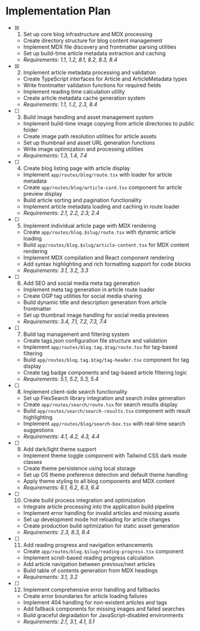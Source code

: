 # Implementation Plan

- [x] 1. Set up core blog infrastructure and MDX processing
  - Create directory structure for blog content management
  - Implement MDX file discovery and frontmatter parsing utilities
  - Set up build-time article metadata extraction and caching
  - _Requirements: 1.1, 1.2, 8.1, 8.2, 8.3, 8.4_

- [x] 2. Implement article metadata processing and validation
  - Create TypeScript interfaces for Article and ArticleMetadata types
  - Write frontmatter validation functions for required fields
  - Implement reading time calculation utility
  - Create article metadata cache generation system
  - _Requirements: 1.1, 1.2, 2.3, 8.4_

- [ ] 3. Build image handling and asset management system
  - Implement build-time image copying from article directories to public folder
  - Create image path resolution utilities for article assets
  - Set up thumbnail and asset URL generation functions
  - Write image optimization and processing utilities
  - _Requirements: 1.3, 1.4, 7.4_

- [ ] 4. Create blog listing page with article display
  - Implement `app/routes/blog/route.tsx` with loader for article metadata
  - Create `app/routes/blog/article-card.tsx` component for article preview display
  - Build article sorting and pagination functionality
  - Implement article metadata loading and caching in route loader
  - _Requirements: 2.1, 2.2, 2.3, 2.4_

- [ ] 5. Implement individual article page with MDX rendering
  - Create `app/routes/blog.$slug/route.tsx` with dynamic article loading
  - Build `app/routes/blog.$slug/article-content.tsx` for MDX content rendering
  - Implement MDX compilation and React component rendering
  - Add syntax highlighting and rich formatting support for code blocks
  - _Requirements: 3.1, 3.2, 3.3_

- [ ] 6. Add SEO and social media meta tag generation
  - Implement meta tag generation in article route loader
  - Create OGP tag utilities for social media sharing
  - Build dynamic title and description generation from article frontmatter
  - Set up thumbnail image handling for social media previews
  - _Requirements: 3.4, 7.1, 7.2, 7.3, 7.4_

- [ ] 7. Build tag management and filtering system
  - Create tags.json configuration file structure and validation
  - Implement `app/routes/blog.tag.$tag/route.tsx` for tag-based filtering
  - Build `app/routes/blog.tag.$tag/tag-header.tsx` component for tag display
  - Create tag badge components and tag-based article filtering logic
  - _Requirements: 5.1, 5.2, 5.3, 5.4_

- [ ] 8. Implement client-side search functionality
  - Set up FlexSearch library integration and search index generation
  - Create `app/routes/search/route.tsx` for search results display
  - Build `app/routes/search/search-results.tsx` component with result highlighting
  - Implement `app/routes/blog/search-box.tsx` with real-time search suggestions
  - _Requirements: 4.1, 4.2, 4.3, 4.4_

- [ ] 9. Add dark/light theme support
  - Implement theme toggle component with Tailwind CSS dark mode classes
  - Create theme persistence using local storage
  - Set up OS theme preference detection and default theme handling
  - Apply theme styling to all blog components and MDX content
  - _Requirements: 6.1, 6.2, 6.3, 6.4_

- [ ] 10. Create build process integration and optimization
  - Integrate article processing into the application build pipeline
  - Implement error handling for invalid articles and missing assets
  - Set up development mode hot reloading for article changes
  - Create production build optimization for static asset generation
  - _Requirements: 2.3, 8.3, 8.4_

- [ ] 11. Add reading progress and navigation enhancements
  - Create `app/routes/blog.$slug/reading-progress.tsx` component
  - Implement scroll-based reading progress calculation
  - Add article navigation between previous/next articles
  - Build table of contents generation from MDX headings
  - _Requirements: 3.1, 3.2_

- [ ] 12. Implement comprehensive error handling and fallbacks
  - Create error boundaries for article loading failures
  - Implement 404 handling for non-existent articles and tags
  - Add fallback components for missing images and failed searches
  - Build graceful degradation for JavaScript-disabled environments
  - _Requirements: 2.1, 3.1, 4.1, 5.1_